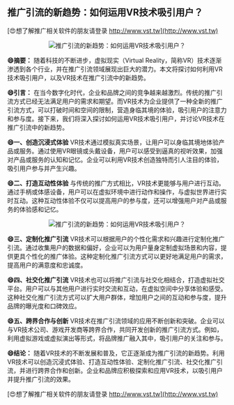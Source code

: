 ## **推广引流的新趋势：如何运用VR技术吸引用户？**

[😍想了解推广相关软件的朋友请登录 http://www.vst.tw](http://www.vst.tw)

 <center><img src="https://vst.tw/MP4/tuiguang/png/4.png" alt="推广引流的新趋势：如何运用VR技术吸引用户？"></center>

**😄摘要：**
随着科技的不断进步，虚拟现实（Virtual Reality，简称VR）技术逐渐渗透到各个行业，并在推广引流领域展现出巨大的潜力。本文将探讨如何利用VR技术吸引用户，以及VR技术在推广引流中的新趋势。

**😄引言：**
在当今数字化时代，企业和品牌之间的竞争越来越激烈。传统的推广引流方式已经无法满足用户的需求和期望。而VR技术为企业提供了一种全新的推广引流方式，可以打破时间和空间的限制，营造身临其境的体验，吸引用户的注意力和参与度。接下来，我们将深入探讨如何运用VR技术吸引用户，并讨论VR技术在推广引流中的新趋势。

**😄一、创造沉浸式体验**
VR技术通过模拟真实场景，让用户可以身临其境地体验产品或服务。通过使用VR眼镜或头戴设备，用户可以感受到逼真的视听效果，加强对产品或服务的认知和记忆。企业可以利用VR技术创造独特而引人注目的体验，吸引用户参与并产生兴趣。

**😄二、打造互动性体验**
与传统的推广方式相比，VR技术更能够与用户进行互动。通过手柄或体感设备，用户可以在虚拟环境中进行动作和操作，与虚拟世界进行实时互动。这种互动性体验不仅可以提高用户的参与度，还可以增强用户对产品或服务的体验感和记忆。

 <center><img src="https://vst.tw/MP4/tuiguang/png/6.png" alt="推广引流的新趋势：如何运用VR技术吸引用户？"></center>

**😄三、定制化推广引流**
VR技术可以根据用户的个性化需求和兴趣进行定制化推广引流。通过收集用户的数据和偏好，企业可以为用户量身定制虚拟场景和内容，提供更具个性化的推广体验。这种定制化推广引流方式可以更好地满足用户的需求，提高用户的满意度和忠诚度。

**😄四、社交化推广引流**
VR技术也可以将推广引流与社交化相结合，打造虚拟社交平台。用户可以与其他用户进行实时交流和互动，在虚拟空间中分享体验和感受。这种社交化推广引流方式可以扩大用户群体，增加用户之间的互动和参与度，提升品牌的曝光度和口碑效应。

**😄五、跨界合作与创新**
VR技术在推广引流领域的应用不断创新和突破。企业可以与VR技术公司、游戏开发商等跨界合作，共同开发创新的推广引流方式。例如，利用虚拟游戏或虚拟演出等形式，将品牌推广融入其中，吸引用户的关注和参与。

**😄结论：**
随着VR技术的不断发展和普及，它正逐渐成为推广引流的新趋势。利用VR技术可以创造沉浸式体验、打造互动性体验、定制化推广引流、社交化推广引流，并进行跨界合作和创新。企业和品牌应积极探索和应用VR技术，以吸引用户并提升推广引流的效果。

[😍想了解推广相关软件的朋友请登录 http://www.vst.tw](http://www.vst.tw)




